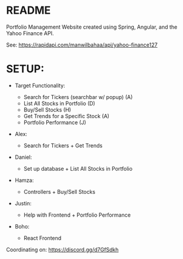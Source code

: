 # README #

Portfolio Management Website created using Spring, Angular, and the Yahoo Finance API. 

See: https://rapidapi.com/manwilbahaa/api/yahoo-finance127

# SETUP: 

* Target Functionality: 
	* Search for Tickers (searchbar w/ popup) (A)
	* List All Stocks in Portfolio (D)
	* Buy/Sell Stocks (H)
	* Get Trends for a Specific Stock (A)
	* Portfolio Performance (J)

* Alex: 
	* Search for Tickers + Get Trends 
* Daniel: 
	* Set up database + List All Stocks in Portfolio
* Hamza: 
	* Controllers + Buy/Sell Stocks 
* Justin: 
	* Help with Frontend + Portfolio Performance
* Boho: 
	* React Frontend 



Coordinating on: https://discord.gg/d7GfSdkh